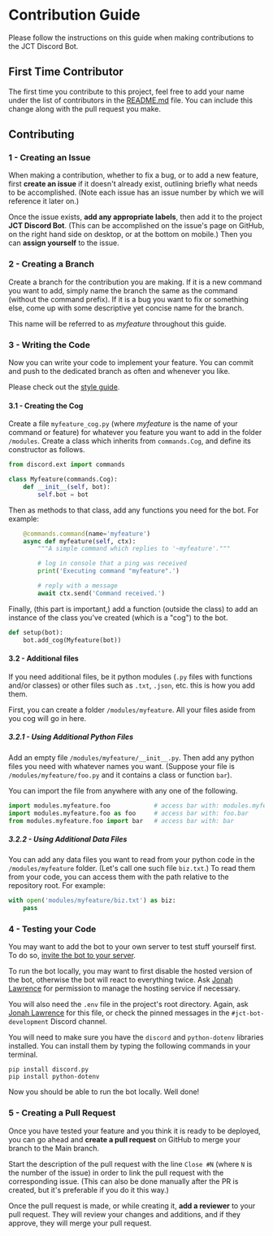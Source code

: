 # Contribution Guide

Please follow the instructions on this guide when making contributions to the JCT Discord Bot.

## First Time Contributor

The first time you contribute to this project, feel free to add your name under the list of contributors in the [README.md](https://github.com/DenverCoder1/jct-discord-bot/blob/main/README.md) file. You can include this change along with the pull request you make.

## Contributing

### 1 - Creating an Issue

When making a contribution, whether to fix a bug, or to add a new feature, first **create an issue** if it doesn't already exist, outlining briefly what needs to be accomplished. (Note each issue has an issue number by which we will reference it later on.)

Once the issue exists, **add any appropriate labels**, then add it to the project **JCT Discord Bot**. (This can be accomplished on the issue's page on GitHub, on the right hand side on desktop, or at the bottom on mobile.) Then you can **assign yourself** to the issue.

### 2 - Creating a Branch

Create a branch for the contribution you are making. If it is a new command you want to add, simply name the branch the same as the command (without the command prefix). If it is a bug you want to fix or something else, come up with some descriptive yet concise name for the branch.

This name will be referred to as _myfeature_ throughout this guide.

### 3 - Writing the Code

Now you can write your code to implement your feature. You can commit and push to the dedicated branch as often and whenever you like.

Please check out the [style guide](https://github.com/DenverCoder1/jct-discord-bot/blob/main/Contributing.md).

#### 3.1 - Creating the Cog

Create a file `myfeature_cog.py` (where _myfeature_ is the name of your command or feature) for whatever you feature you want to add in the folder `/modules`. Create a class which inherits from `commands.Cog`, and define its constructor as follows.

```py
from discord.ext import commands

class Myfeature(commands.Cog):
	def __init__(self, bot):
		self.bot = bot
```

Then as methods to that class, add any functions you need for the bot. For example:

```py
	@commands.command(name='myfeature')
	async def myfeature(self, ctx):
		"""A simple command which replies to '~myfeature'."""

		# log in console that a ping was received
		print('Executing command "myfeature".')

		# reply with a message
		await ctx.send('Command received.')
```

Finally, (this part is important,) add a function (outside the class) to add an instance of the class you've created (which is a "cog") to the bot.

```py
def setup(bot):
	bot.add_cog(Myfeature(bot))
```

#### 3.2 - Additional files

If you need additional files, be it python modules (`.py` files with functions and/or classes) or other files such as `.txt`, `.json`, etc. this is how you add them.

First, you can create a folder `/modules/myfeature`. All your files aside from you cog will go in here.

##### 3.2.1 - Using Additional Python Files

Add an empty file `/modules/myfeature/__init__.py`. Then add any python files you need with whatever names you want. (Suppose your file is `/modules/myfeature/foo.py` and it contains a class or function `bar`).

You can import the file from anywhere with any one of the following.

```py
import modules.myfeature.foo			# access bar with: modules.myfeature.foo.bar
import modules.myfeature.foo as foo		# access bar with: foo.bar
from modules.myfeature.foo import bar	# access bar with: bar
```

##### 3.2.2 - Using Additional Data Files

You can add any data files you want to read from your python code in the `/modules/myfeature` folder. (Let's call one such file `biz.txt`.) To read them from your code, you can access them with the path relative to the repository root. For example:

```py
with open('modules/myfeature/biz.txt') as biz:
	pass
```

### 4 - Testing your Code

You may want to add the bot to your own server to test stuff yourself first. To do so, [invite the bot to your server](https://discord.com/api/oauth2/authorize?client_id=796039233789100053&permissions=8&scope=bot).

To run the bot locally, you may want to first disable the hosted version of the bot, otherwise the bot will react to everything twice. Ask [Jonah Lawrence](https://github.com/DenverCoder1) for permission to manage the hosting service if necessary.

You will also need the `.env` file in the project's root directory. Again, ask [Jonah Lawrence](https://github.com/DenverCoder1) for this file, or check the pinned messages in the `#jct-bot-development` Discord channel.

You will need to make sure you have the `discord` and `python-dotenv` libraries installed. You can install them by typing the following commands in your terminal.

```
pip install discord.py
pip install python-dotenv
```

Now you should be able to run the bot locally. Well done!

### 5 - Creating a Pull Request

Once you have tested your feature and you think it is ready to be deployed, you can go ahead and **create a pull request** on GitHub to merge your branch to the Main branch.

Start the description of the pull request with the line `Close #N` (where `N` is the number of the issue) in order to link the pull request with the corresponding issue. (This can also be done manually after the PR is created, but it's preferable if you do it this way.)

Once the pull request is made, or while creating it, **add a reviewer** to your pull request. They will review your changes and additions, and if they approve, they will merge your pull request.

